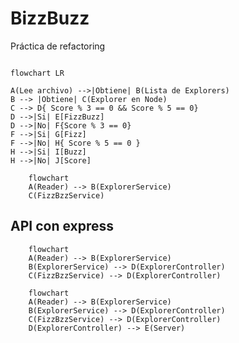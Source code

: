 # BizzBuzz

Práctica de refactoring

```mermaid

flowchart LR

A(Lee archivo) -->|Obtiene| B(Lista de Explorers)
B --> |Obtiene| C(Explorer en Node)
C --> D{ Score % 3 == 0 && Score % 5 == 0}
D -->|Si| E[FizzBuzz]
D -->|No| F{Score % 3 == 0}
F -->|Si| G[Fizz]
F -->|No| H{ Score % 5 == 0 }
H -->|Si| I[Buzz]
H -->|No| J[Score]

```
``` mermaid
    flowchart 
    A(Reader) --> B(ExplorerService)
    C(FizzBzzService)
```

## API con express

``` mermaid
    flowchart 
    A(Reader) --> B(ExplorerService)
    B(ExplorerService) --> D(ExplorerController)
    C(FizzBzzService) --> D(ExplorerController)
```

``` mermaid
    flowchart 
    A(Reader) --> B(ExplorerService)
    B(ExplorerService) --> D(ExplorerController)
    C(FizzBzzService) --> D(ExplorerController)
    D(ExplorerController) --> E(Server)
```

